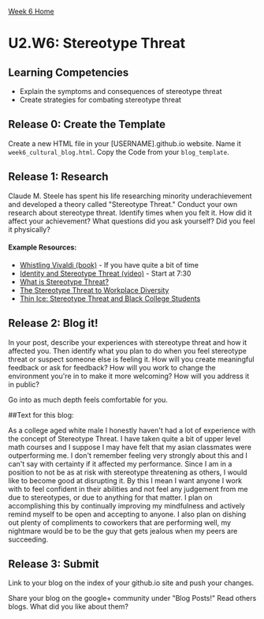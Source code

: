 [Week 6 Home](./)

# U2.W6: Stereotype Threat

## Learning Competencies
- Explain the symptoms and consequences of stereotype threat
- Create strategies for combating stereotype threat

## Release 0: Create the Template

Create a new HTML file in your [USERNAME].github.io website. Name it `week6_cultural_blog.html`. Copy the Code from your `blog_template`. 

## Release 1: Research

Claude M. Steele has spent his life researching minority underachievement and developed a theory called "Stereotype Threat." Conduct your own research about stereotype threat. Identify times when you felt it. How did it affect your achievement? What questions did you ask yourself? Did you feel it physically? 

#### Example Resources:
- [Whistling Vivaldi (book)](http://www.amazon.com/Whistling-Vivaldi-Stereotypes-Affect-Issues/dp/0393339726) - If you have quite a bit of time
- [Identity and Stereotype Threat (video)](https://www.youtube.com/watch?v=q1fzIuuXlkk) - Start at 7:30
- [What is Stereotype Threat?](http://www.reducingstereotypethreat.org/definition.html)
- [The Stereotype Threat to Workplace Diversity](http://www.diversityinc.com/diversity-events/the-stereotype-threat-dr-claude-steele-mesmerizes-audience-video/)
- [Thin Ice: Stereotype Threat and Black College Students](http://www.theatlantic.com/magazine/archive/1999/08/thin-ice-stereotype-threat-and-black-college-students/304663/)

## Release 2: Blog it!

In your post, describe your experiences with stereotype threat and how it affected you. Then identify what you plan to do when you feel stereotype threat or suspect someone else is feeling it. How will you create meaningful feedback or ask for feedback? How will you work to change the environment you're in to make it more welcoming? How will you address it in public?

Go into as much depth feels comfortable for you. 

##Text for this blog:

As a college aged white male I honestly haven't had a lot of experience with the concept of Stereotype Threat.  I have taken quite a bit of upper level math courses and I suppose I may have felt that my asian classmates were outperforming me.  I don't remember feeling very strongly about this and I can't say with certainty if it affected my performance.  Since I am in a position to not be as at risk with stereotype threatening as others, I would like to become good at disrupting it.  By this I mean I want anyone I work with to feel confident in their abilities and not feel any judgement from me due to stereotypes, or due to anything for that matter.  I plan on accomplishing this by continually improving my mindfulness and actively remind myself to be open and accepting to anyone.  I also plan on dishing out plenty of compliments to coworkers that are performing well, my nightmare would be to be the guy that gets jealous when my peers are succeeding.



## Release 3: Submit
Link to your blog on the index of your github.io site and push your changes. 

Share your blog on the google+ community under "Blog Posts!" Read others blogs. What did you like about them? 
